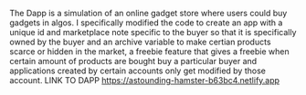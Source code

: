 
The Dapp is a simulation of an online gadget store where users could buy 
gadgets in algos. I specifically modified the code to create an app with a unique id 
and marketplace  note specific to the buyer so that it is specifically owned by the buyer
and  an archive variable to make certian products scarce or hidden in the market,
a freebie feature that gives a freebie when certain amount of products are bought buy 
a particular buyer and applications created by certain accounts only get modified by those account.
LINK TO DAPP https://astounding-hamster-b63bc4.netlify.app
